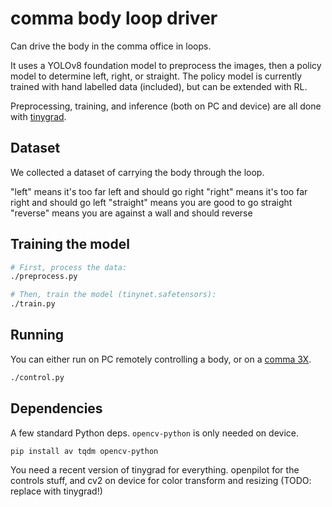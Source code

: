 comma body loop driver
===

Can drive the body in the comma office in loops.

It uses a YOLOv8 foundation model to preprocess the images, then a policy model to determine left, right, or straight. The policy model is currently trained with hand labelled data (included), but can be extended with RL.

Preprocessing, training, and inference (both on PC and device) are all done with [tinygrad](https://github.com/tinygrad/tinygrad).

Dataset
------

We collected a dataset of carrying the body through the loop.

"left" means it's too far left and should go right
"right" means it's too far right and should go left
"straight" means you are good to go straight
"reverse" means you are against a wall and should reverse

Training the model
------

```bash
# First, process the data:
./preprocess.py

# Then, train the model (tinynet.safetensors):
./train.py
```

Running
------

You can either run on PC remotely controlling a body, or on a [comma 3X](https://comma.ai/shop/comma-3x).

```bash
./control.py
```

Dependencies
------

A few standard Python deps. `opencv-python` is only needed on device.

`pip install av tqdm opencv-python`

You need a recent version of tinygrad for everything. openpilot for the controls stuff, and cv2 on device for color transform and resizing (TODO: replace with tinygrad!)
